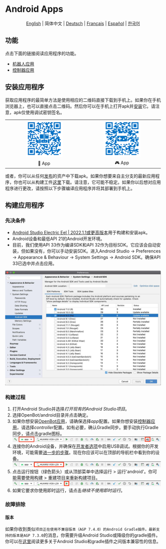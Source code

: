 # Android Apps

<p align="center">
  <a href="README.md">English</a> |
  <span>简体中文</span> |
  <a href="README.de-DE.md">Deutsch</a> |
  <a href="README.fr-FR.md">Français</a> |
  <a href="README.es-ES.md">Español</a> |
  <a href="README.ko-KR.md">한국어</a>
</p>

## 功能

点击下面的链接阅读应用程序的功能。

- [机器人应用](robot/README.md)
- [控制器应用](controller/README.md)

## 安装应用程序

获取应用程序的最简单方法是使用相应的二维码直接下载到手机上。如果你在手机浏览器上，也可以直接点击二维码。然后你可以在手机上打开apk并[安装](https://www.lifewire.com/install-apk-on-android-4177185)它。请注意，apk仅使用调试密钥签名。

<table style="width:100%;border:none;text-align:center">
  <tr>
    <td>  <a href="https://app.openbot.org/robot" target="_blank">
    <img alt="🤖 App" width="50%" src="../docs/images/robot_app_qr_code.png" />
  </a>
    </td>
    <td>
  <a href="https://app.openbot.org/controller" target="_blank">
    <img alt="🎮 App" width="50%" src="../docs/images/controller_app_qr_code.png" />
  </a>
      </td>
  </tr>
  <tr>
    <td>🤖 App</td>
    <td>🎮 App</td>
  </tr>
</table>

或者，你可以从任何[发布](https://github.com/intel-isl/OpenBot/releases)的资产中下载apk。如果你想要来自主分支的最新应用程序，你也可以从构建工件[这里](https://github.com/intel-isl/OpenBot/actions?query=workflow%3A%22Java+CI+with+Gradle%22)下载。请注意，它可能不稳定。如果你以后想对应用程序进行更改，请按照以下步骤编译应用程序并将其部署到手机上。

## 构建应用程序

### 先决条件

- [Android Studio Electric Eel | 2022.1.1或更高版本](https://developer.android.com/studio/index.html)用于构建和安装apk。
- Android设备和最低API 21的Android开发环境。
- 目前，我们使用API 33作为编译SDK和API 32作为目标SDK。它应该会自动安装，但如果没有，你可以手动安装SDK。进入Android Studio -> Preferences -> Appearance & Behaviour -> System Settings -> Android SDK。确保API 33已选中并点击应用。

![Android SDK](../docs/images/android_studio_sdk.jpg)

### 构建过程

1. 打开Android Studio并选择*打开现有的Android Studio项目*。
2. 选择OpenBot/android目录并点击确定。
3. 如果你想安装[OpenBot应用](app/README.md)，请确保选择*app*配置。如果你想安装[控制器应用](controller/README.md)，请选择*controller*配置。如有必要，确认Gradle同步。要手动执行Gradle同步，请点击gradle图标。
  ![Gradle Sync](../docs/images/android_studio_bar_gradle.jpg)
4. 连接你的Android设备，并确保在[开发者选项](https://developer.android.com/studio/debug/dev-options)中启用USB调试。根据你的开发环境，可能需要[进一步的步骤](https://developer.android.com/studio/run/device)。现在你应该可以在顶部的导航栏中看到你的设备。
  ![Phone](../docs/images/android_studio_bar_phone.jpg)
5. 点击运行按钮（绿色箭头）或从顶部菜单中选择运行 > 运行'android'。你可能需要使用构建 > 重建项目来重新构建项目。
  ![Run](../docs/images/android_studio_bar_run.jpg)
6. 如果它要求你使用即时运行，请点击*继续不使用即时运行*。

### 故障排除

#### 版本

如果你收到类似`项目正在使用不兼容版本（AGP 7.4.0）的Android Gradle插件。最新支持的版本是AGP 7.3.0`的消息，你需要升级Android Studio或降级你的gradle插件。你可以在[这里](https://developer.android.com/studio/releases/gradle-plugin#android_gradle_plugin_and_android_studio_compatibility)阅读更多关于Android Studio和gradle插件之间版本兼容性的信息。